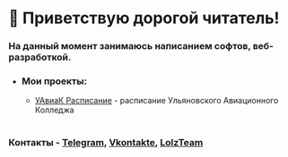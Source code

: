 # 👋 Приветствую дорогой читатель!

### На данный момент занимаюсь написанием софтов, веб-разработкой.
- ### Мои проекты: 
  - [УАвиаК Расписание](https://t.me/UaviakTimetableBot) - расписание Ульяновского Авиационного Колледжа
#
### Контакты - [Telegram](https://t.me/werdeengod), [Vkontakte](https://vk.com/man_ll_0), [LolzTeam](https://zelenka.guru/members/3583686/)


